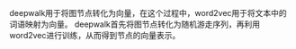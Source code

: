 deepwalk用于将图节点转化为向量，在这个过程中，word2vec用于将文本中的词语映射为向量。
deepwalk首先将图节点转化为随机游走序列，再利用word2vec进行训练，从而得到节点的向量表示。

